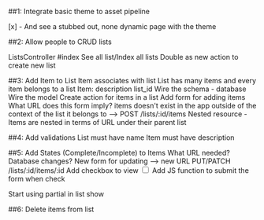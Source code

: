 ##1: Integrate  basic theme to asset pipeline

[x] - And see a stubbed out, none dynamic  page with the theme

##2: Allow people to CRUD lists

ListsController
  #index
    See all list/Index all lists
    Double as new action to create new list

##3: Add Item to List
  Item associates with list
    List has many items and every item belongs to a list
    Item:
      description
      list_id
    Wire the schema - database 
    Wire the model 
  Create action for items in a list
    Add form for adding items
    What URL does this form imply? items doesn't exist in the app outside of the context of the list it belongs to --> POST /lists/:id/items
    Nested resource - Items are nested in terms of URL under their parent list

##4: Add validations
  List must have name
  Item must have description

##5: Add States (Complete/Incomplete) to Items
  What URL needed?
    Database changes?
    New form for updating --> new URL
    PUT/PATCH /lists/:id/items/:id
  Add checkbox to view
  <input class="toggle" type="checkbox">
  Add JS function to submit the form when check

  Start using partial in list show


##6: Delete items from list


  
